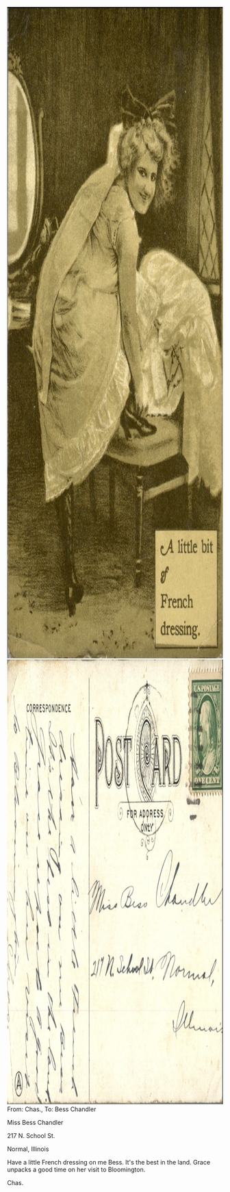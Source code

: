 <html><body><img class="alignnone size-full wp-image-1350" src="/wp-content/uploads/2014/06/postcard-2014-20140613_16421592_0592.jpg" alt="postcard-2014-20140613_16421592_0592" width="1036" height="1522"> <img class="alignnone size-full wp-image-1351" src="/wp-content/uploads/2014/06/postcard-2014-20140613_16422324_0593.jpg" alt="postcard-2014-20140613_16422324_0593" width="1548" height="1039">From: Chas., To: Bess Chandler



Miss Bess Chandler

217 N. School St.

Normal, Illinois



Have a little French dressing on me Bess. It's the best in the land. Grace unpacks a good time on her visit to Bloomington.

Chas.</body></html>